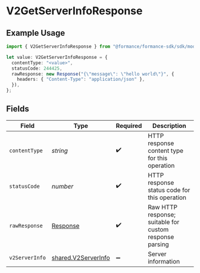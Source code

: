 # V2GetServerInfoResponse

## Example Usage

```typescript
import { V2GetServerInfoResponse } from "@formance/formance-sdk/sdk/models/operations";

let value: V2GetServerInfoResponse = {
  contentType: "<value>",
  statusCode: 244425,
  rawResponse: new Response("{\"message\": \"hello world\"}", {
    headers: { "Content-Type": "application/json" },
  }),
};
```

## Fields

| Field                                                                 | Type                                                                  | Required                                                              | Description                                                           |
| --------------------------------------------------------------------- | --------------------------------------------------------------------- | --------------------------------------------------------------------- | --------------------------------------------------------------------- |
| `contentType`                                                         | *string*                                                              | :heavy_check_mark:                                                    | HTTP response content type for this operation                         |
| `statusCode`                                                          | *number*                                                              | :heavy_check_mark:                                                    | HTTP response status code for this operation                          |
| `rawResponse`                                                         | [Response](https://developer.mozilla.org/en-US/docs/Web/API/Response) | :heavy_check_mark:                                                    | Raw HTTP response; suitable for custom response parsing               |
| `v2ServerInfo`                                                        | [shared.V2ServerInfo](../../../sdk/models/shared/v2serverinfo.md)     | :heavy_minus_sign:                                                    | Server information                                                    |